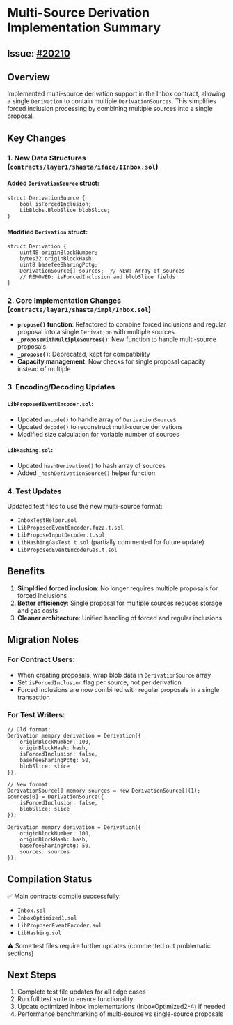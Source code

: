# Multi-Source Derivation Implementation Summary

## Issue: [#20210](https://github.com/taikoxyz/taiko-mono/issues/20210)

## Overview
Implemented multi-source derivation support in the Inbox contract, allowing a single `Derivation` to contain multiple `DerivationSources`. This simplifies forced inclusion processing by combining multiple sources into a single proposal.

## Key Changes

### 1. **New Data Structures** (`contracts/layer1/shasta/iface/IInbox.sol`)

#### Added `DerivationSource` struct:
```solidity
struct DerivationSource {
    bool isForcedInclusion;
    LibBlobs.BlobSlice blobSlice;
}
```

#### Modified `Derivation` struct:
```solidity
struct Derivation {
    uint48 originBlockNumber;
    bytes32 originBlockHash;
    uint8 basefeeSharingPctg;
    DerivationSource[] sources;  // NEW: Array of sources
    // REMOVED: isForcedInclusion and blobSlice fields
}
```

### 2. **Core Implementation Changes** (`contracts/layer1/shasta/impl/Inbox.sol`)

- **`propose()` function**: Refactored to combine forced inclusions and regular proposal into a single `Derivation` with multiple sources
- **`_proposeWithMultipleSources()`**: New function to handle multi-source proposals
- **`_propose()`**: Deprecated, kept for compatibility
- **Capacity management**: Now checks for single proposal capacity instead of multiple

### 3. **Encoding/Decoding Updates**

#### `LibProposedEventEncoder.sol`:
- Updated `encode()` to handle array of `DerivationSource`s
- Updated `decode()` to reconstruct multi-source derivations
- Modified size calculation for variable number of sources

#### `LibHashing.sol`:
- Updated `hashDerivation()` to hash array of sources
- Added `_hashDerivationSource()` helper function

### 4. **Test Updates**

Updated test files to use the new multi-source format:
- `InboxTestHelper.sol`
- `LibProposedEventEncoder.fuzz.t.sol`
- `LibProposeInputDecoder.t.sol`
- `LibHashingGasTest.t.sol` (partially commented for future update)
- `LibProposedEventEncoderGas.t.sol`

## Benefits

1. **Simplified forced inclusion**: No longer requires multiple proposals for forced inclusions
2. **Better efficiency**: Single proposal for multiple sources reduces storage and gas costs
3. **Cleaner architecture**: Unified handling of forced and regular inclusions

## Migration Notes

### For Contract Users:
- When creating proposals, wrap blob data in `DerivationSource` array
- Set `isForcedInclusion` flag per source, not per derivation
- Forced inclusions are now combined with regular proposals in a single transaction

### For Test Writers:
```solidity
// Old format:
Derivation memory derivation = Derivation({
    originBlockNumber: 100,
    originBlockHash: hash,
    isForcedInclusion: false,
    basefeeSharingPctg: 50,
    blobSlice: slice
});

// New format:
DerivationSource[] memory sources = new DerivationSource[](1);
sources[0] = DerivationSource({
    isForcedInclusion: false,
    blobSlice: slice
});

Derivation memory derivation = Derivation({
    originBlockNumber: 100,
    originBlockHash: hash,
    basefeeSharingPctg: 50,
    sources: sources
});
```

## Compilation Status

✅ Main contracts compile successfully:
- `Inbox.sol`
- `InboxOptimized1.sol`
- `LibProposedEventEncoder.sol`
- `LibHashing.sol`

⚠️ Some test files require further updates (commented out problematic sections)

## Next Steps

1. Complete test file updates for all edge cases
2. Run full test suite to ensure functionality
3. Update optimized inbox implementations (InboxOptimized2-4) if needed
4. Performance benchmarking of multi-source vs single-source proposals